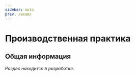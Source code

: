 ```yaml
---
sidebar: auto
prev: /exam/
---
```


# Производственная практика

## Общая информация

_Раздел находится в разработке._